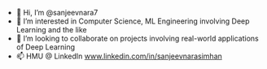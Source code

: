 - 👋 Hi, I’m @sanjeevnara7
- 👀 I’m interested in Computer Science, ML Engineering involving Deep Learning and the like
- 💞️ I’m looking to collaborate on projects involving real-world applications of Deep Learning
- 📫 HMU @ LinkedIn www.linkedin.com/in/sanjeevnarasimhan

<!---
sanjeevnara7/sanjeevnara7 is a ✨ special ✨ repository because its `README.md` (this file) appears on your GitHub profile.
You can click the Preview link to take a look at your changes.
--->

